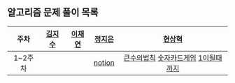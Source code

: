 ## 알고리즘 문제 풀이 목록
| 주차 | [김지수](https://github.com/fob-Ji) | [이채연](https://github.com/202002538) | [정지은](https://github.com/ssstopeun) | [현상혁](https://github.com/gmelon) |
| :---: | :---: | :---: | :---: | :---: |
| 1~2주차 | | | [notion](https://righteous-galette-116.notion.site/c416f0802fc248bbbaa9ab6a7a4e56b8) | [큰수의법칙](https://github.com/gmelon/algorithm/blob/main/src/main/java/nadongbin/greedy/N2_%ED%81%B0%EC%88%98%EC%9D%98%EB%B2%95%EC%B9%99.java) [숫자카드게임](https://github.com/gmelon/algorithm/blob/main/src/main/java/nadongbin/greedy/N3_%EC%88%AB%EC%9E%90%EC%B9%B4%EB%93%9C%EA%B2%8C%EC%9E%84.java) [1이될때까지](https://github.com/gmelon/algorithm/blob/main/src/main/java/nadongbin/greedy/N4_1%EC%9D%B4%EB%90%A0%EB%95%8C%EA%B9%8C%EC%A7%80.java) |
